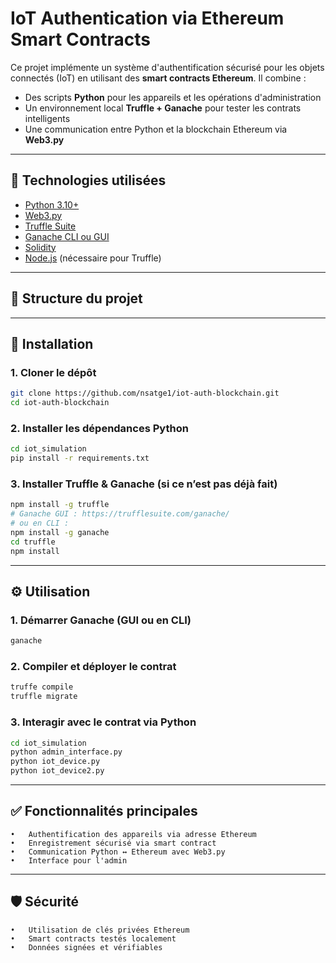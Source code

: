 # IoT Authentication via Ethereum Smart Contracts

Ce projet implémente un système d'authentification sécurisé pour les objets connectés (IoT) en utilisant des **smart contracts Ethereum**. Il combine :

- Des scripts **Python** pour les appareils et les opérations d'administration
- Un environnement local **Truffle + Ganache** pour tester les contrats intelligents
- Une communication entre Python et la blockchain Ethereum via **Web3.py**

---

## 🔧 Technologies utilisées

- [Python 3.10+](https://www.python.org/)
- [Web3.py](https://web3py.readthedocs.io/)
- [Truffle Suite](https://trufflesuite.com/)
- [Ganache CLI ou GUI](https://trufflesuite.com/ganache/)
- [Solidity](https://docs.soliditylang.org/)
- [Node.js](https://nodejs.org/) (nécessaire pour Truffle)

---

## 📁 Structure du projet


---

## 🚀 Installation

### 1. Cloner le dépôt

```bash
git clone https://github.com/nsatge1/iot-auth-blockchain.git
cd iot-auth-blockchain
```

### 2. Installer les dépendances Python

```bash
cd iot_simulation
pip install -r requirements.txt
```

### 3. Installer Truffle & Ganache (si ce n’est pas déjà fait)

```bash
npm install -g truffle
# Ganache GUI : https://trufflesuite.com/ganache/
# ou en CLI :
npm install -g ganache
cd truffle
npm install
```
---

## ⚙️ Utilisation

### 1. Démarrer Ganache (GUI ou en CLI)
```bash
ganache
```

### 2. Compiler et déployer le contrat
```bash
truffe compile
truffle migrate
```

### 3. Interagir avec le contrat via Python
```bash
cd iot_simulation
python admin_interface.py
python iot_device.py
python iot_device2.py
```
---
## ✅ Fonctionnalités principales
	•	Authentification des appareils via adresse Ethereum
	•	Enregistrement sécurisé via smart contract
	•	Communication Python ↔ Ethereum avec Web3.py
	•	Interface pour l'admin

---
## 🛡️ Sécurité
	•	Utilisation de clés privées Ethereum
	•	Smart contracts testés localement
	•	Données signées et vérifiables